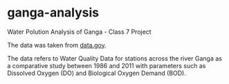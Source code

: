 # ganga-analysis

Water Polution Analysis of Ganga - Class 7 Project

The data was taken from [data.gov](https://www.data.gov.in/catalog/water-quality-data-river-ganga). 

The data refers to Water Quality Data for stations across the river Ganga as a comparative study between 1986 and 2011 with parameters such as Dissolved Oxygen (DO) and Biological Oxygen Demand (BOD).